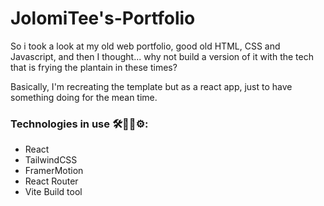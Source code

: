 # JolomiTee's-Portfolio
So i took a look at my old web portfolio, good old HTML, CSS and Javascript, and then I thought... why not build a version of it with the tech that is frying the plantain in these times?

Basically, I'm recreating the template but as a react app, just to have something doing for the mean time.

### Technologies in use 🛠👩‍💻⚙:
* React
* TailwindCSS
* FramerMotion
* React Router
* Vite Build tool
